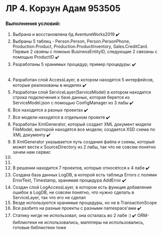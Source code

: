 # ЛР 4. Корзун Адам 953505

### Выполнения условий:
1) Выбрана и восстановлена бд AventureWorks2019 ✔️
2) Выбраны 5 таблиц - Person.Person, Person.PersonPhone, Production.Product, Production.ProductInventory, Sales.CreditCard. Первые 2 свзяны c помоью BusinessEntityID, следующие 2 связаны с помощью ProductID ✔️
3) Разработаны 5 хранимых процедур; пример процедуры: ✔️
```

```
4) Разработан слой AccessLayer, в котором находятся 5 интерфейсов, которые реализованы в моделях ✔️
5) Разработан слой ServiceLayer(ServiceModel) в котором находится строка подключения к базе данных, которая берется из ServiceModel.json с помощью ConfigManager из 3 лабы ✔️
6) Все находится а разных проектах ✔️
7) Все модели находятся в отдельном проекте ✔️
8) Разработан XmlGenerator, который создает XML документ модели FileModel, вкоторой находятся все модели; создается XSD схема по XML документу ✔️
9) В XmlGenerator указывается путь создания файла и схемы, который может вести к SourceDirectory из 2 лабы,  так что не совсем понятно зачем нам сервис
10) 
11)
12) В решении находится 7 проектов, которые относятсся к 4 лабе ✔️
13) Создана база данных LogDB, в которой есть таблица Errors  с полями ErrorText, Timestamp, хранимая процедура AddError ✔️
14) Создан слой LogAccessLayer, в котором есть функция добавления ошибок в LogDB, не совсем понятно, что нужно сделать в ServiceLayer, так что его не сделал 
15) Везде используются хранимые процедуры, но не в TransactionScope
16) Все разбито на разные проекты с разными namespace'ами ✔️
17) Статику нигде не использовал, она осталась во 2 лабе :)  ✔️
ORM-библиотеки не использовались, маппперы на использовались, готовые библиотеки тоже 
